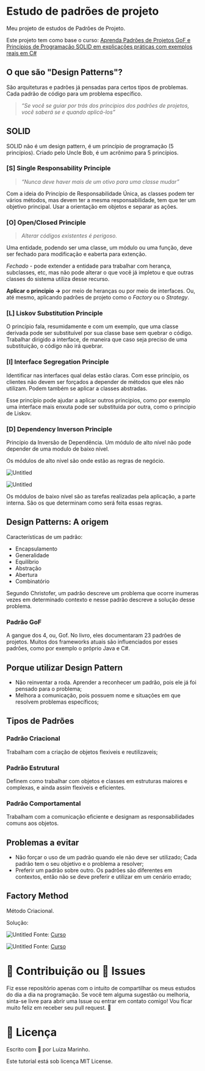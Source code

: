 # Estudo de padrões de projeto
Meu projeto de estudos de Padrões de Projeto.

Este projeto tem como base o curso:
[Aprenda Padrões de Projetos GoF e Princípios de Programação SOLID em explicações práticas com exemplos reais em C#](https://www.udemy.com/course/curso-design-patterns-csharp/?couponCode=2021PM25)



## O que são "Design Patterns"?
São arquiteturas e padrões já pensadas para certos tipos de problemas. Cada padrão de código para um problema específico.

> *“Se você se guiar por trás dos principios dos padrões de projetos, você saberá se e quando aplicá-los”*
> 

## SOLID

SOLID não é um design pattern, é um princípio de programação (5 princípios). Criado pelo Uncle Bob, é um acrônimo para 5 princípios.

### [S] Single Responsability Principle

> *“Nunca deve haver mais de um otivo para uma classe mudar”*
> 

Com a ideia do Princípio de Responsabilidade Única, as classes podem ter vários métodos, mas devem ter a mesma responsabilidade, tem que ter um objetivo principal. Usar a orientação em objetos e separar as ações.

### [O] Open/Closed Principle

> *Alterar códigos existentes é perigoso.*
> 

Uma entidade, podendo ser uma classe, um módulo ou uma função, deve ser fechado para modificação e eaberta para extenção. 

*Fechado* - pode extender a entidade para trabalhar com herança, subclasses, etc, mas não pode alterar o que você já impletou e que outras classes do sistema utiliza desse recurso.

**Aplicar o principio** **→** por meio de heranças ou por meio de interfaces. Ou, até mesmo, aplicando padrões de projeto como o *Factory* ou o *Strategy*.

### [L] Liskov Substitution Principle

O princípio fala, resumidamente e com um exemplo, que uma classe derivada pode ser substituível por sua classe base sem quebrar o código. Trabalhar dirigido a interface, de maneira que caso seja preciso de uma substituição, o código não irá quebrar.

### [I] Interface Segregation Principle

Identificar nas interfaces qual delas estão claras. Com esse princípio, os clientes não devem ser forçados a depender de métodos que eles não utilizam. Podem também se aplicar a classes abstradas.

Esse princípio pode ajudar a aplicar outros principios, como por exemplo uma interface mais enxuta pode ser substituida por outra, como o principio de Liskov.

### [D] Dependency Inverson Principle

Princípio da Inversão de Dependência. Um módulo de alto nível não pode depender de uma modulo de baixo nível. 

Os módulos de alto nivel são onde estão as regras de negócio. 

![Untitled](design-patterns-study/doc/image1.png)

![Untitled](design-patterns-study/doc/image2.png)

Os módulos de baixo nível são as tarefas realizadas pela aplicação, a parte interna. São os que determinam como será feita essas regras.

## Design Patterns: A origem

Características de um padrão:

- Encapsulamento
- Generalidade
- Equilíbrio
- Abstração
- Abertura
- Combinatório

Segundo Christofer, um padrão descreve um problema que ocorre inumeras vezes em determinado contexto e nesse padrão descreve a solução desse problema.

### Padrão GoF

A gangue dos 4, ou, Gof. No livro, eles documentaram 23 padrões de projetos. Muitos dos frameworks atuais são influenciados por esses padrões, como por exemplo o próprio Java e C#.

## Porque utilizar Design Pattern

- Não reinventar a roda. Aprender a reconhecer um padrão, pois ele já foi pensado para o problema;
- Melhora a comunicação, pois possuem nome e situações em que resolvem problemas específicos;

## Tipos de Padrões

### Padrão Criacional

Trabalham com a criação de objetos flexiveis e reutilizaveis;

### Padrão Estrutural

Definem como trabalhar com objetos e classes em estruturas maiores e complexas, e ainda assim flexiveis e eficientes.

### Padrão Comportamental

Trabalham com a comunicação eficiente e designam as responsabilidades comuns aos objetos.

## Problemas a evitar

- Não forçar o uso de um padrão quando ele não deve ser utilizado; Cada padrão tem o seu objetivo e o problema a resolver;
- Preferir um padrão sobre outro. Os padrões são diferentes em contextos, então não se deve preferir e utilizar em um cenário errado;

## Factory Method

Método Criacional. 

Solução: 

![Untitled](design-patterns-study/doc/image3.png)
Fonte: [Curso](https://www.udemy.com/course/curso-design-patterns-csharp/?couponCode=2021PM25)

![Untitled](design-patterns-study/doc/image4.png)
Fonte: [Curso](https://www.udemy.com/course/curso-design-patterns-csharp/?couponCode=2021PM25)

# 🦾 Contribuição ou 🐞 Issues
Fiz esse repositório apenas com o intuito de compartilhar os meus estudos do dia a dia na programação. Se você tem alguma sugestão ou melhoria, sinta-se livre para abrir uma Issue ou entrar em contato comigo! Vou ficar muito feliz em receber seu pull request. 🥰

# 📃 Licença
Escrito com 💙 por Luiza Marinho.

Este tutorial está sob licença MIT License.
